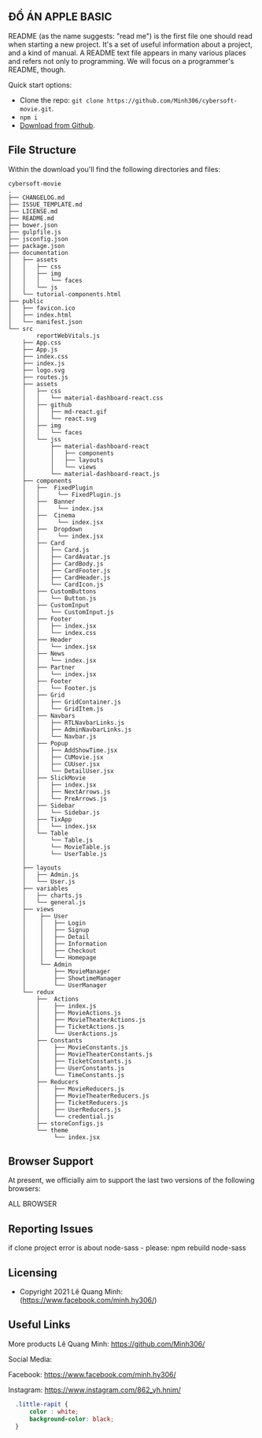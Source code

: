 ## ĐỒ ÁN APPLE BASIC

README (as the name suggests: "read me") is the first file one should read when starting a new project. It's a set of useful information about a project, and a kind of manual. A README text file appears in many various places and refers not only to programming. We will focus on a programmer's README, though. 

Quick start options:

- Clone the repo: `git clone https://github.com/Minh306/cybersoft-movie.git`.
- `npm i`
- [Download from Github](https://github.com/Minh306/cybersoft-movie).

## File Structure

Within the download you'll find the following directories and files:

```
cybersoft-movie
.
├── CHANGELOG.md
├── ISSUE_TEMPLATE.md
├── LICENSE.md
├── README.md
├── bower.json
├── gulpfile.js
├── jsconfig.json
├── package.json
├── documentation
│   ├── assets
│   │   ├── css
│   │   ├── img
│   │   │   └── faces
│   │   └── js
│   └── tutorial-components.html
├── public
│   ├── favicon.ico
│   ├── index.html
│   └── manifest.json
└── src
        reportWebVitals.js
    ├── App.css
    ├── App.js
    ├── index.css
    ├── index.js
    ├── logo.svg
    ├── routes.js
    ├── assets
    │   ├── css
    │   │   └── material-dashboard-react.css
    │   ├── github
    │   │   ├── md-react.gif
    │   │   └── react.svg
    │   ├── img
    │   │   └── faces
    │   └── jss
    │       ├── material-dashboard-react
    │       │   ├── components
    │       │   ├── layouts
    │       │   └── views
    │       └── material-dashboard-react.js
    ├── components
    │   ├──  FixedPlugin
    │   │     └── FixedPlugin.js
    │   ├──  Banner
    │   │     └── index.jsx
    │   ├──  Cinema
    │   │     └── index.jsx
    │   ├──  Dropdown
    │   │     └── index.jsx
    │   ├── Card
    │   │   ├── Card.js
    │   │   ├── CardAvatar.js
    │   │   ├── CardBody.js
    │   │   ├── CardFooter.js
    │   │   ├── CardHeader.js
    │   │   └── CardIcon.js
    │   ├── CustomButtons
    │   │   └── Button.js
    │   ├── CustomInput
    │   │   └── CustomInput.js
    │   ├── Footer
    │   │   ├── index.jsx
    │   │   └── index.css
    │   ├── Header
    │   │   └── index.jsx
    │   ├── News
    │   │   └── index.jsx
    │   ├── Partner
    │   │   └── index.jsx
    │   ├── Footer
    │   │   └── Footer.js
    │   ├── Grid
    │   │   ├── GridContainer.js
    │   │   └── GridItem.js
    │   ├── Navbars
    │   │   ├── RTLNavbarLinks.js
    │   │   ├── AdminNavbarLinks.js
    │   │   └── Navbar.js
    │   ├── Popup
    │   │   ├── AddShowTime.jsx
    │   │   ├── CUMovie.jsx
    │   │   ├── CUUser.jsx
    │   │   └── DetailUser.jsx
    │   ├── SlickMovie
    │   │   ├── index.jsx
    │   │   ├── NextArrows.js
    │   │   └── PreArrows.js
    │   ├── Sidebar
    │   │   └── Sidebar.js
    │   ├── TixApp
    │   │   └── index.jsx
    │   └── Table
    │       └── Table.js
    │       └── MovieTable.js
    │       └── UserTable.js
    │  
    ├── layouts
    │   ├── Admin.js
    │   └── User.js
    ├── variables
    │   ├── charts.js
    │   └── general.js
    ├── views
    │    ├── User
    │    │   ├── Login
    │    │   ├── Signup
    │    │   ├── Detail
    │    │   ├── Information
    │    │   ├── Checkout
    │    │   └── Homepage
    │    └── Admin
    │        ├── MovieManager
    │        ├── ShowtimeManager
    │        └── UserManager
    └── redux
        ├──  Actions
        │    ├── index.js
        │    ├── MovieActions.js
        │    ├── MovieTheaterActions.js
        │    ├── TicketActions.js
        │    └── UserActions.js
        ├── Constants
        │    ├── MovieConstants.js
        │    ├── MovieTheaterConstants.js
        │    ├── TicketConstants.js
        │    ├── UserConstants.js
        │    └── TimeConstants.js
        ├── Reducers
        │    ├── MovieReducers.js
        │    ├── MovieTheaterReducers.js
        │    ├── TicketReducers.js
        │    ├── UserReducers.js
        │    └── credential.js
        ├── storeConfigs.js
        └── theme
             └── index.jsx
```

## Browser Support

At present, we officially aim to support the last two versions of the following browsers:

ALL BROWSER

## Reporting Issues

if clone project error is about node-sass - please: npm rebuild node-sass

## Licensing

- Copyright 2021 Lê Quang Minh: (https://www.facebook.com/minh.hy306/)

## Useful Links

More products Lê Quang Minh: <https://github.com/Minh306/>

Social Media:

Facebook: <https://www.facebook.com/minh.hy306/>

Instagram: <https://www.instagram.com/862_yh.hnim/>

```css 
  .little-rapit {
      color : white;
      background-color: black;
  }
```